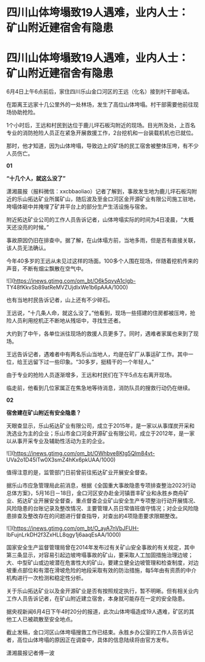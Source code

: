 # 四川山体垮塌致19人遇难，业内人士：矿山附近建宿舍有隐患

# 四川山体垮塌致19人遇难，业内人士：矿山附近建宿舍有隐患

6月4日上午6点前后，家住四川乐山金口河区的王远（化名）接到村干部电话。

在距离王远家十几公里外的一处林场，发生了高位山体垮塌。村干部需要他前往现场协助抢险。

1个小时后，王远和村民到达位于鹿儿坪石板沟附近的现场。目光所及处，上百名专业的消防抢险人员正在紧急开展救援工作，2台挖机和一台装载机机也已就位。

那时，他才知道，因为山体垮塌，导致边上的矿场的民工宿舍被整体压垮，有不少人员伤亡。

**01**

**“十几个人，就这么没了”**

潇湘晨报（报料微信：xxcbbaoliao）记者了解到，事故发生地为鹿儿坪石板沟附近的乐山拓达矿业所属矿山，随后波及至金口河区金开源矿业有限公司施工驻地，垮塌体砸中并掩埋了矿井平台上的部分生产生活设施与宿舍。

附近拓达矿业公司的工作人员告诉记者，山体垮塌实际的时间为4日凌晨，“大概天还没亮的时候。”

事故原因仍旧在排查中。据了解，在山体塌方前，当地多雨，但是否有直接关联，该人员无法确认。

今年40多岁的王远从未见过这样的场面。100多个人围在现场，伴随着挖机传来的声音，不断有烟尘飘散在空气中。

![](https://inews.gtimg.com/om_bt/O6k5qvyA1cIgb-
TY48fKkvSb89atReMVZUjdIxWe1b6pAAA/1000)

也有当地村民告诉记者，山上还有不少碎石。

王远说，“十几条人命，就这么没了。”他看到，现场一些搭建的住房都被压垮，抢险人员利用挖机正不断地从残垣中，寻找生还者。

大约到了中午，各单位派往现场的救援人员更多了。同时，遇难者家属也来到了现场。

王远告诉记者，遇难者中有两名乐山当地人，均是在矿厂从事运矿工作。其中一位，给王远留下过一些印象。“30多岁，挺精干的一个年轻人。”

由于专业的抢险人员逐渐增多，王远和村民们在下午5点左右离开现场。

临走前，他看到几位家属正在焦急地等待消息，消防队员的搜救行动仍在继续。

**02**

**宿舍建在矿山附近有安全隐患？**

天眼查显示，乐山拓达矿业有限公司，成立于2015年，是一家以从事煤炭开采和洗选业为主的企业；乐山市金口河金开源矿业有限公司，成立于2012年，是一家以从事开采专业及辅助性活动为主的企业。

![](https://inews.gtimg.com/om_bt/OWhbve8Ktg5Qlm84vt-
UVa2o1D45lTw0X3smZ4hKx6pkUAA/1000)

值得注意的是，监管部门日前曾前往拓达矿业开展安全督查。

据乐山市应急管理局此前消息，根据《全国重大事故隐患专项排查整治2023行动总体方案》，5月16日－18日，金口河区安办赴金河镇晋丰矿业和永胜乡商舟矿业、拓达矿业开展安全督查，重点督查企业矿山安全生产专项整治行动开展情况、风险隐患的台账记录及整改情况、主要管理人员日常值班值守情况；对企业风险隐患排查及整改存在的问题进行督查指导，对查出的4项隐患要求限期整改。

![](https://inews.gtimg.com/om_bt/O_ayA7nVbJFUH-
IbFujnLrkDH2f3ZxHLL8qgy1j6aaqEsAA/1000)

国家安全生产监督管理局曾在2014年发布过有关矿山安全事故的有关规定，其中第三条显示，对容易引起边坡垮塌事故的矿山，要采取人工加固措施治理边坡；大、中型矿山或边坡潜在危害性大的矿山，要建立健全边坡管理和检查制度，对边坡重点部位和有潜在滑坡危险的地段采取有效的防治措施，每5年由有资质的中介机构进行一次检测和稳定性分析。

关于乐山拓达矿业以及金开源矿业是否有按照规定执行，暂不明晰。但有相关业内工作人员告诉记者，在矿山附近建立宿舍，本身就可能存在一定的安全隐患。

据央视新闻6月4日下午4时20分的报道，此次山体垮塌造成19人遇难，矿区的其他工人已被疏散至安全地点。

截止发稿，金口河区山体垮塌搜救工作已结束。永胜乡办公室的工作人员告诉记者，高位山体垮塌的原因正在调查中，具体的信息陆续将由官方发布。

潇湘晨报记者傅一波

